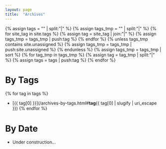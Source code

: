 ```yaml
---
layout: page
title:  "Archives"
---
```


{% assign tags = "" | split:"|" %}
{% assign tags_tmp = "" | split:"|" %}
{% for site_tag in site.tags %}
    {% assign tag = site_tag | join:"|" %}
    {% assign tags_tmp = tags_tmp | push:tag %}
{% endfor %}
{% unless tags_tmp contains site.unassigned %}
    {% assign tags_tmp = tags_tmp | push:site.unassigned %}
{% endunless %}
{% assign tags_tmp = tags_tmp | sort %}
{% for tag_tmp in tags_tmp %}
    {% assign tag = tag_tmp | split:"|" %}
    {% assign tags = tags | push:tag %}
{% endfor %}

# By Tags

{% for tag in tags %}
+ [{{ tag[0] }}](/archives-by-tags.html#__tag__{{ tag[0] | slugify | uri_escape }})
{% endfor %}

# By Date

+ Under construction...
